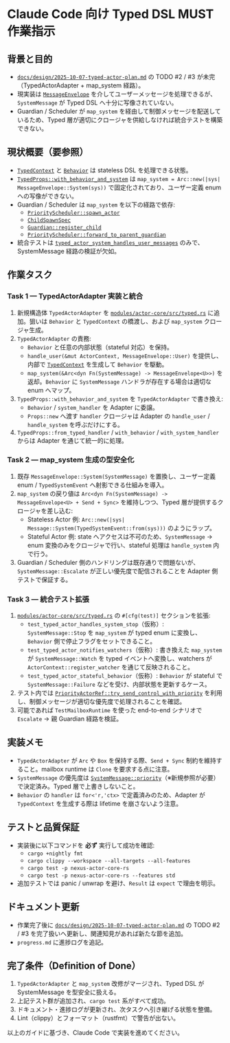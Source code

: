 # Claude Code 向け Typed DSL MUST 作業指示

## 背景と目的
- [`docs/design/2025-10-07-typed-actor-plan.md`](docs/design/2025-10-07-typed-actor-plan.md:1) の TODO #2 / #3 が未完（TypedActorAdapter + map_system 経路）。
- 現実装は [`MessageEnvelope`](modules/actor-core/src/typed.rs:16) を介してユーザーメッセージを処理できるが、`SystemMessage` が Typed DSL へ十分に写像されていない。
- Guardian / Scheduler が `map_system` を経由して制御メッセージを配送しているため、Typed 層が適切にクロージャを供給しなければ統合テストを構築できない。

## 現状概要（要参照）
- [`TypedContext`](modules/actor-core/src/typed.rs:27) と [`Behavior`](modules/actor-core/src/typed.rs:76) は stateless DSL を処理できる状態。
- [`TypedProps::with_behavior_and_system`](modules/actor-core/src/typed.rs:157) は `map_system = Arc::new(|sys| MessageEnvelope::System(sys))` で固定化されており、ユーザー定義 enum への写像ができない。
- Guardian / Scheduler は `map_system` を以下の経路で依存:
  - [`PriorityScheduler::spawn_actor`](modules/actor-core/src/system.rs:86)
  - [`ChildSpawnSpec`](modules/actor-core/src/context.rs:80)
  - [`Guardian::register_child`](modules/actor-core/src/guardian.rs:87)
  - [`PriorityScheduler::forward_to_parent_guardian`](modules/actor-core/src/scheduler.rs:207)
- 統合テストは [`typed_actor_system_handles_user_messages`](modules/actor-core/src/typed.rs:366) のみで、SystemMessage 経路の検証が欠如。

## 作業タスク

### Task 1 — TypedActorAdapter 実装と統合
1. 新規構造体 `TypedActorAdapter` を [`modules/actor-core/src/typed.rs`](modules/actor-core/src/typed.rs) に追加。狙いは `Behavior` と `TypedContext` の橋渡し、および `map_system` クロージャ生成。
2. `TypedActorAdapter` の責務:
   - `Behavior` と任意の内部状態（stateful 対応）を保持。
   - `handle_user(&mut ActorContext, MessageEnvelope::User)` を提供し、内部で [`TypedContext`](modules/actor-core/src/typed.rs:27) を生成して `Behavior` を駆動。
   - `map_system(&Arc<dyn Fn(SystemMessage) -> MessageEnvelope<U>>)` を返却。`Behavior` に `SystemMessage` ハンドラが存在する場合は適切な enum へマップ。
3. `TypedProps::with_behavior_and_system` を `TypedActorAdapter` で書き換え:
   - `Behavior` / `system_handler` を Adapter に委譲。
   - `Props::new` へ渡す `handler` クロージャは Adapter の `handle_user` / `handle_system` を呼ぶだけにする。
4. `TypedProps::from_typed_handler` / `with_behavior` / `with_system_handler` からは Adapter を通じて統一的に処理。

### Task 2 — map_system 生成の型安全化
1. 既存 `MessageEnvelope::System(SystemMessage)` を置換し、ユーザー定義 enum / `TypedSystemEvent` へ射影できる仕組みを導入。
2. `map_system` の戻り値は `Arc<dyn Fn(SystemMessage) -> MessageEnvelope<U> + Send + Sync>` を維持しつつ、Typed 層が提供するクロージャを差し込む:
   - Stateless Actor 例: `Arc::new(|sys| Message::System(TypedSystemEvent::from(sys)))` のようにラップ。
   - Stateful Actor 例: state へアクセスは不可のため、`SystemMessage` → enum 変換のみをクロージャで行い、stateful 処理は `handle_system` 内で行う。
3. Guardian / Scheduler 側のハンドリングは既存通りで問題ないが、`SystemMessage::Escalate` が正しい優先度で配信されることを Adapter 側テストで保証する。

### Task 3 — 統合テスト拡張
1. [`modules/actor-core/src/typed.rs`](modules/actor-core/src/typed.rs) の `#[cfg(test)]` セクションを拡張:
   - `test_typed_actor_handles_system_stop`（仮称）: `SystemMessage::Stop` を `map_system` が typed enum に変換し、`Behavior` 側で停止フラグをセットできること。
   - `test_typed_actor_notifies_watchers`（仮称）: 書き換えた `map_system` が `SystemMessage::Watch` を typed イベントへ変換し、watchers が `ActorContext::register_watcher` を通じて反映されること。
   - `test_typed_actor_stateful_behavior`（仮称）: `Behavior` が stateful で `SystemMessage::Failure` などを受け、内部状態を更新するケース。
2. テスト内では [`PriorityActorRef::try_send_control_with_priority`](modules/actor-core/src/context.rs:52) を利用し、制御メッセージが適切な優先度で処理されることを確認。
3. 可能であれば `TestMailboxRuntime` を使った end-to-end シナリオで `Escalate` → 親 Guardian 経路を検証。

## 実装メモ
- `TypedActorAdapter` が `Arc` や `Box` を保持する際、`Send + Sync` 制約を維持すること。mailbox runtime は `Clone` を要求する点に注意。
- `SystemMessage` の優先度は [`SystemMessage::priority`](modules/actor-core/src/mailbox.rs)（※新規参照が必要）で決定済み。Typed 層で上書きしないこと。
- `Behavior` の `handler` は `for<'r,'ctx>` で定義済みのため、Adapter が `TypedContext` を生成する際は lifetime を崩さないよう注意。

## テストと品質保証
- 実装後に以下コマンドを **必ず** 実行して成功を確認:
  - `cargo +nightly fmt`
  - `cargo clippy --workspace --all-targets --all-features`
  - `cargo test -p nexus-actor-core-rs`
  - `cargo test -p nexus-actor-core-rs --features std`
- 追加テストでは panic / unwrap を避け、`Result` は `expect` で理由を明示。

## ドキュメント更新
- 作業完了後に [`docs/design/2025-10-07-typed-actor-plan.md`](docs/design/2025-10-07-typed-actor-plan.md:79) の TODO #2 / #3 を完了扱いへ更新し、関連知見があれば新たな節を追加。
- `progress.md` に進捗ログを追記。

## 完了条件（Definition of Done）
1. `TypedActorAdapter` と `map_system` 改修がマージされ、Typed DSL が SystemMessage を型安全に扱える。
2. 上記テスト群が追加され、`cargo test` 系がすべて成功。
3. ドキュメント・進捗ログが更新され、次タスクへ引き継げる状態を整備。
4. Lint（clippy）とフォーマット（rustfmt）で警告が出ない。

以上のガイドに基づき、Claude Code で実装を進めてください。
